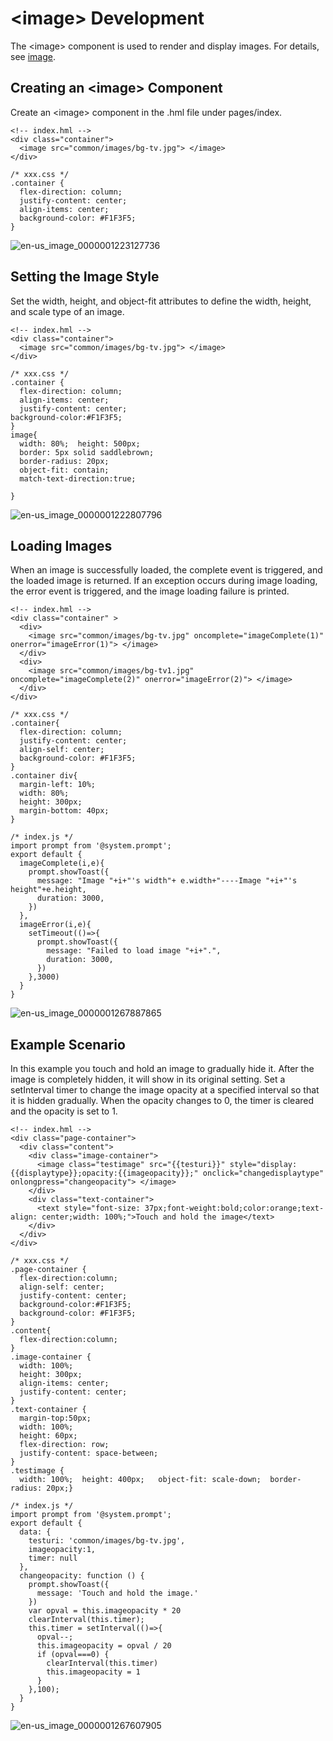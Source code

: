 # &lt;image&gt; Development


The &lt;image&gt; component is used to render and display images. For details, see [image](../reference/arkui-js/js-components-basic-image.md).


## Creating an &lt;image&gt; Component

  Create an &lt;image&gt; component in the .hml file under pages/index.

```
<!-- index.hml -->
<div class="container">
  <image src="common/images/bg-tv.jpg"> </image>
</div>
```


```
/* xxx.css */
.container {
  flex-direction: column;
  justify-content: center;
  align-items: center;
  background-color: #F1F3F5;
}
```

![en-us_image_0000001223127736](figures/en-us_image_0000001223127736.png)


## Setting the Image Style

Set the width, height, and object-fit attributes to define the width, height, and scale type of an image.

```
<!-- index.hml -->
<div class="container">
  <image src="common/images/bg-tv.jpg"> </image>
</div>
```

```
/* xxx.css */
.container {
  flex-direction: column;
  align-items: center;
  justify-content: center;
background-color:#F1F3F5;
}
image{
  width: 80%;  height: 500px;
  border: 5px solid saddlebrown;
  border-radius: 20px;
  object-fit: contain;
  match-text-direction:true;

}
```


![en-us_image_0000001222807796](figures/en-us_image_0000001222807796.png)


## Loading Images

When an image is successfully loaded, the complete event is triggered, and the loaded image is returned. If an exception occurs during image loading, the error event is triggered, and the image loading failure is printed.


```
<!-- index.hml -->
<div class="container" >
  <div>
    <image src="common/images/bg-tv.jpg" oncomplete="imageComplete(1)" onerror="imageError(1)"> </image>
  </div>
  <div>
    <image src="common/images/bg-tv1.jpg" oncomplete="imageComplete(2)" onerror="imageError(2)"> </image>
  </div>
</div>
```


```
/* xxx.css */
.container{
  flex-direction: column;
  justify-content: center;
  align-self: center;
  background-color: #F1F3F5;
}
.container div{
  margin-left: 10%;
  width: 80%;
  height: 300px;
  margin-bottom: 40px;
}
```


```
/* index.js */
import prompt from '@system.prompt';
export default {
  imageComplete(i,e){
    prompt.showToast({
      message: "Image "+i+"'s width"+ e.width+"----Image "+i+"'s height"+e.height,
      duration: 3000,
    })
  },
  imageError(i,e){
    setTimeout(()=>{
      prompt.showToast({
        message: "Failed to load image "+i+".",
        duration: 3000,
      })
    },3000)
  }
}
```

![en-us_image_0000001267887865](figures/en-us_image_0000001267887865.gif)


## Example Scenario

  In this example you touch and hold an image to gradually hide it. After the image is completely hidden, it will show in its original setting. Set a setInterval timer to change the image opacity at a specified interval so that it is hidden gradually. When the opacity changes to 0, the timer is cleared and the opacity is set to 1.

```
<!-- index.hml -->
<div class="page-container">
  <div class="content">
    <div class="image-container">
      <image class="testimage" src="{{testuri}}" style="display:{{displaytype}};opacity:{{imageopacity}};" onclick="changedisplaytype" onlongpress="changeopacity"> </image>
    </div>
    <div class="text-container">
      <text style="font-size: 37px;font-weight:bold;color:orange;text-align: center;width: 100%;">Touch and hold the image</text>
    </div>
  </div>
</div>
```


```
/* xxx.css */
.page-container {
  flex-direction:column;
  align-self: center;
  justify-content: center;
  background-color:#F1F3F5;
  background-color: #F1F3F5;
}
.content{
  flex-direction:column;
}
.image-container {
  width: 100%;
  height: 300px;
  align-items: center;
  justify-content: center;
}
.text-container {
  margin-top:50px;
  width: 100%;
  height: 60px;
  flex-direction: row;
  justify-content: space-between;
}
.testimage {
  width: 100%;  height: 400px;   object-fit: scale-down;  border-radius: 20px;}
```


```
/* index.js */
import prompt from '@system.prompt';
export default {
  data: {
    testuri: 'common/images/bg-tv.jpg',
    imageopacity:1,
    timer: null
  },
  changeopacity: function () {
    prompt.showToast({
      message: 'Touch and hold the image.'
    })
    var opval = this.imageopacity * 20
    clearInterval(this.timer);
    this.timer = setInterval(()=>{
      opval--;
      this.imageopacity = opval / 20
      if (opval===0) {
        clearInterval(this.timer)
        this.imageopacity = 1
      }
    },100);
  }
}
```

![en-us_image_0000001267607905](figures/en-us_image_0000001267607905.gif)
